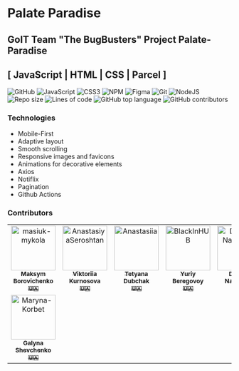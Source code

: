 # Palate Paradise

## GoIT Team "The BugBusters" Project Palate-Paradise

## [ JavaScript | HTML | CSS | Parcel ]

![GitHub](https://img.shields.io/badge/github-%23121011.svg?style=for-the-badge&logo=github&logoColor=white)
![JavaScript](https://img.shields.io/badge/javascript-%23323330.svg?style=for-the-badge&logo=javascript&logoColor=%23F7DF1E)
![CSS3](https://img.shields.io/badge/css3-%231572B6.svg?style=for-the-badge&logo=css3&logoColor=white)
![NPM](https://img.shields.io/badge/NPM-%23000000.svg?style=for-the-badge&logo=npm&logoColor=white)
![Figma](https://img.shields.io/badge/figma-%23F24E1E.svg?style=for-the-badge&logo=figma&logoColor=white)
![Git](https://img.shields.io/badge/git-%23F05033.svg?style=for-the-badge&logo=git&logoColor=white)
![NodeJS](https://img.shields.io/badge/node.js-6DA55F?style=for-the-badge&logo=node.js&logoColor=white)
![Repo size](https://img.shields.io/github/repo-size/MaksymBora/Palate-Paradise?style=flat-square)
![Lines of code](https://img.shields.io/tokei/lines/github/MaksymBora/Palate-Paradise?style=flat-square&color=orange)
![GitHub top language](https://img.shields.io/github/languages/top/MaksymBora/Palate-Paradise?style=flat-square)
![GitHub contributors](https://img.shields.io/github/contributors/MaksymBora/Palate-Paradise?style=flat-square)

### Technologies

- Mobile-First
- Adaptive layout
- Smooth scrolling
- Responsive images and favicons
- Animations for decorative elements
- Axios
- Notiflix
- Pagination
- Github Actions

### Contributors

<!-- markdownlint-disable -->
<!-- readme: contributors,ImgBotApp/- -start -->
<table>
<tr>
    <td align="center">
        <a href="https://github.com/MaksymBora">
            <img src="https://avatars.githubusercontent.com/u/123206568?v=4" width="100;" alt="masiuk-mykola"/>
            <br />
            <sub><b>Maksym Borovichenko</b></sub>
            <br />
            <sub><b>🇺🇦</b></sub>
        </a>
    </td>
    <td align="center">
        <a href="https://github.com/heilya">
            <img src="https://avatars.githubusercontent.com/u/123752915?v=4" width="100;" alt="AnastasiyaSeroshtan"/>
            <br />
            <sub><b>Viktoriia Kurnosova</b></sub>
            <br />
            <sub><b>🇺🇦</b></sub>
        </a>
    </td>
    <td align="center">
        <a href="https://github.com/TetyanaDubchak">
            <img src="https://avatars.githubusercontent.com/u/123674629?v=4" width="100;" alt="Anastasiia"/>
            <br />
            <sub><b>Tetyana Dubchak</b></sub>
            <br />
            <sub><b>🇺🇦</b></sub>
        </a>
    </td>
    <td align="center">
        <a href="https://github.com/YuriyBeregovoy">
            <img src="https://avatars.githubusercontent.com/u/124146107?v=4" width="100;" alt="BlackInHUB"/>
            <br />
            <sub><b>Yuriy Beregovoy</b></sub>
            <br />
            <sub><b>🇺🇦</b></sub>
        </a>
    </td>
    <td align="center">
        <a href="https://github.com/MateichukNina">
            <img src="https://avatars.githubusercontent.com/u/124276133?v=4" width="100;" alt="Dmitry-Natalchuk"/>
            <br />
            <sub><b>Dmytro Natalchuk</b></sub>
            <br />
            <sub><b>🇺🇦</b></sub>
        </a>
    </td>
    <td align="center">
        <a href="https://github.com/StanislavBobrivskyi">
            <img src="https://avatars.githubusercontent.com/u/121600218?v=4" width="100;" alt="Maryna-Korbet"/>
            <br />
            <sub><b>Stanislav Bobrivskyi</b></sub>
            <br />
            <sub><b>🇺🇦</b></sub>
        </a>
    </td>
    <td align="center">
        <a href="https://github.com/penadine">
            <img src="https://avatars.githubusercontent.com/u/105946746?v=4" width="100;" alt="Maryna-Korbet"/>
            <br />
            <sub><b>Надія Риченко</b></sub>
            <br />
            <sub><b>🇺🇦</b></sub>
        </a>
    </td>
    
</tr>
<tr>
<td align="center">
        <a href="https://github.com/galu4ok">
            <img src="https://avatars.githubusercontent.com/u/92317052?v=4" width="100;" alt="Maryna-Korbet"/>
            <br />
            <sub><b>Galyna Shevchenko</b></sub>
            <br />
            <sub><b>🇺🇦</b></sub>
        </a>
    </td>
    </tr>
</table>
